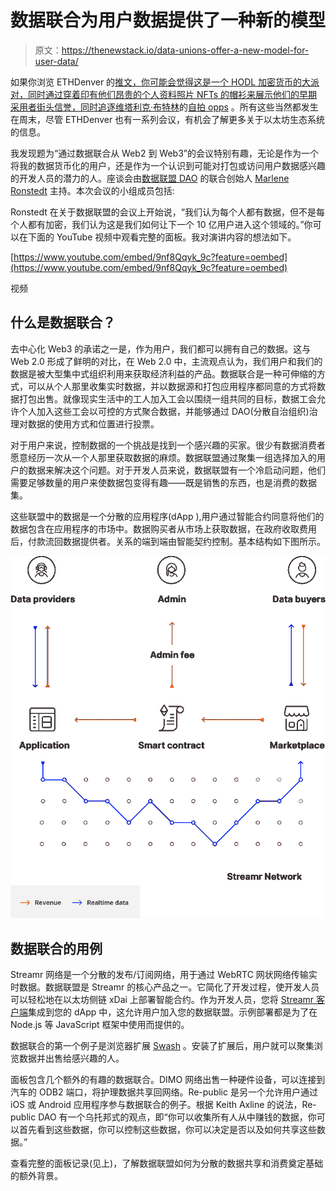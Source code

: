 # 数据联合为用户数据提供了一种新的模型

> 原文：<https://thenewstack.io/data-unions-offer-a-new-model-for-user-data/>

如果你浏览 ETHDenver 的[推文，你可能会觉得这是一个 HODL 加密货币的大派对，同时通过穿着印有他们昂贵的个人资料照片 NFTs 的帽衫来展示他们的早期采用者街头信誉，同时追逐](https://twitter.com/search?q=%23ETHDenver)[维塔利克·布特林](https://twitter.com/VitalikButerin)的[自拍 opps](https://twitter.com/search?q=ethdenver%20photos%20%40VitalikButerin&src=typed_query&f=image) 。所有这些当然都发生在周末，尽管 ETHDenver 也有一系列会议，有机会了解更多关于以太坊生态系统的信息。

我发现题为“通过数据联合从 Web2 到 Web3”的会议特别有趣，无论是作为一个将我的数据货币化的用户，还是作为一个认识到可能对打包或访问用户数据感兴趣的开发人员的潜力的人。座谈会由[数据联盟 DAO](https://dataunions.org/) 的联合创始人 [Marlene Ronstedt](https://twitter.com/ronstedt) 主持。本次会议的小组成员包括:

Ronstedt 在关于数据联盟的会议上开始说，“我们认为每个人都有数据，但不是每个人都有加密，我们认为这是我们如何让下一个 10 亿用户进入这个领域的。”你可以在下面的 YouTube 视频中观看完整的面板。我对演讲内容的想法如下。

[https://www.youtube.com/embed/9nf8Qqyk_9c?feature=oembed](https://www.youtube.com/embed/9nf8Qqyk_9c?feature=oembed)

视频

## 什么是数据联合？

去中心化 Web3 的承诺之一是，作为用户，我们都可以拥有自己的数据。这与 Web 2.0 形成了鲜明的对比，在 Web 2.0 中，主流观点认为，我们用户和我们的数据是被大型集中式组织利用来获取经济利益的产品。数据联合是一种可伸缩的方式，可以从个人那里收集实时数据，并以数据源和打包应用程序都同意的方式将数据打包出售。就像现实生活中的工人加入工会以围绕一组共同的目标，数据工会允许个人加入这些工会以可控的方式聚合数据，并能够通过 DAO(分散自治组织)治理对数据的使用方式和位置进行投票。

对于用户来说，控制数据的一个挑战是找到一个感兴趣的买家。很少有数据消费者愿意经历一次从一个人那里获取数据的麻烦。数据联盟通过聚集一组选择加入的用户的数据来解决这个问题。对于开发人员来说，数据联盟有一个冷启动问题，他们需要足够数量的用户来使数据包变得有趣——既是销售的东西，也是消费的数据集。

这些联盟中的数据是一个分散的应用程序(dApp ),用户通过智能合约同意将他们的数据包含在应用程序的市场中。数据购买者从市场上获取数据，在政府收取费用后，付款流回数据提供者。关系的端到端由智能契约控制。基本结构如下图所示。

![visualization of a data union structure](img/85d599ec6c21f0ad1e7812914cdcbbbf.png)

## 数据联合的用例

Streamr 网络是一个分散的发布/订阅网络，用于通过 WebRTC 网状网络传输实时数据。数据联盟是 Streamr 的核心产品之一。它简化了开发过程，使开发人员可以轻松地在以太坊侧链 xDai 上部署智能合约。作为开发人员，您将 [Streamr 客户端](https://github.com/streamr-dev/network-monorepo/tree/main/packages/client)集成到您的 dApp 中，这允许用户加入您的数据联盟。示例部署都是为了在 Node.js 等 JavaScript 框架中使用而提供的。

数据联合的第一个例子是浏览器扩展 [Swash](https://swashapp.io/) 。安装了扩展后，用户就可以聚集浏览数据并出售给感兴趣的人。

面板包含几个额外的有趣的数据联合。DIMO 网络出售一种硬件设备，可以连接到汽车的 ODB2 端口，将护理数据共享回网络。Re-public 是另一个允许用户通过 iOS 或 Android 应用程序参与数据联合的例子。根据 Keith Axline 的说法，Re-public DAO 有一个乌托邦式的观点，即“你可以收集所有人从中赚钱的数据，你可以首先看到这些数据，你可以控制这些数据，你可以决定是否以及如何共享这些数据。”

查看完整的面板记录(见上)，了解数据联盟如何为分散的数据共享和消费奠定基础的额外背景。

<svg xmlns:xlink="http://www.w3.org/1999/xlink" viewBox="0 0 68 31" version="1.1"><title>Group</title> <desc>Created with Sketch.</desc></svg>